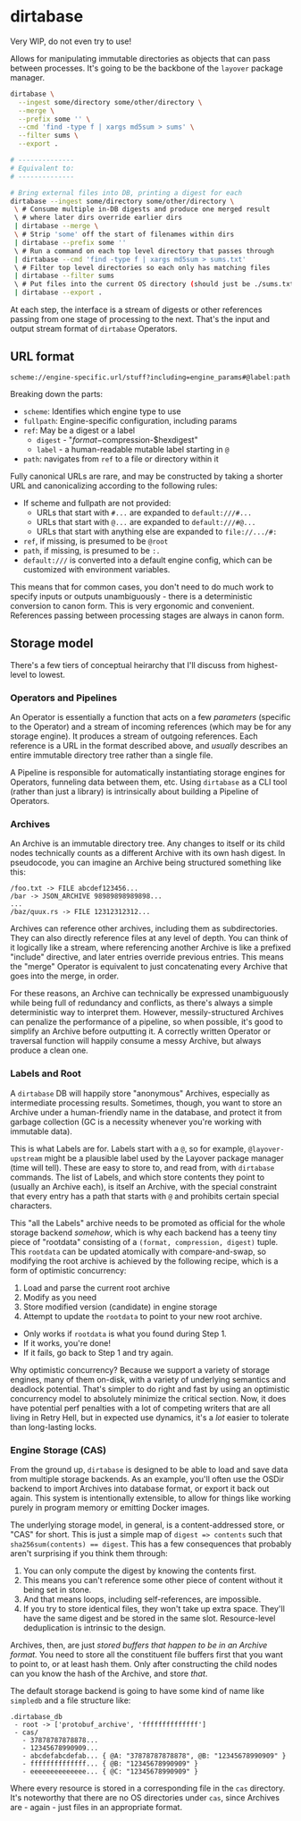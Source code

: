 dirtabase
=========

Very WIP, do not even try to use!

Allows for manipulating immutable directories as objects that can pass between
processes. It's going to be the backbone of the `layover` package manager.

```bash
dirtabase \
  --ingest some/directory some/other/directory \
  --merge \
  --prefix some '' \
  --cmd 'find -type f | xargs md5sum > sums' \
  --filter sums \
  --export .

# --------------
# Equivalent to:
# --------------

# Bring external files into DB, printing a digest for each
dirtabase --ingest some/directory some/other/directory \
 \ # Consume multiple in-DB digests and produce one merged result
 \ # where later dirs override earlier dirs
 | dirtabase --merge \
 \ # Strip 'some' off the start of filenames within dirs
 | dirtabase --prefix some ''
 \ # Run a command on each top level directory that passes through
 | dirtabase --cmd 'find -type f | xargs md5sum > sums.txt'
 \ # Filter top level directories so each only has matching files
 | dirtabase --filter sums
 \ # Put files into the current OS directory (should just be ./sums.txt in this case)
 | dirtabase --export .
```

At each step, the interface is a stream of digests or other references
passing from one stage of processing to the next. That's the input and
output stream format of `dirtabase` Operators.

## URL format

```
scheme://engine-specific.url/stuff?including=engine_params#@label:path
```

Breaking down the parts:

 * `scheme`: Identifies which engine type to use
 * `fullpath`: Engine-specific configuration, including params
 * `ref`: May be a digest or a label
   * `digest` - "$format-$compression-$hexdigest"
   * `label` - a human-readable mutable label starting in `@`
 * `path`: navigates from `ref` to a file or directory within it

Fully canonical URLs are rare, and may be constructed by taking a shorter URL
and canonicalizing according to the following rules:

 * If scheme and fullpath are not provided:
   * URLs that start with `#...` are expanded to `default:///#...`
   * URLs that start with `@...` are expanded to `default:///#@...`
   * URLs that start with anything else are expanded to `file://.../#:`
 * `ref`, if missing, is presumed to be `@root`
 * `path`, if missing, is presumed to be `:.`
 * `default:///` is converted into a default engine config, which can be customized with environment variables.

This means that for common cases, you don't need to do much work to specify
inputs or outputs unambiguously - there is a deterministic conversion to canon form.
This is very ergonomic and convenient. References passing between processing
stages are always in canon form.

## Storage model

There's a few tiers of conceptual heirarchy that I'll discuss from highest-level to lowest.

### Operators and Pipelines

An Operator is essentially a function that acts on a few _parameters_ (specific to the Operator) and a stream of incoming references (which may be for any storage engine). It produces a stream of outgoing references. Each reference is a URL in the format described above, and _usually_ describes an entire immutable directory tree rather than a single file.

A Pipeline is responsible for automatically instantiating storage engines for Operators, funneling data between them, etc. Using `dirtabase` as a CLI tool (rather than just a library) is intrinsically about building a Pipeline of Operators.

### Archives

An Archive is an immutable directory tree. Any changes to itself or its child nodes technically counts as a different Archive with its own hash digest. In pseudocode, you can imagine an Archive being structured something like this:

```
/foo.txt -> FILE abcdef123456...
/bar -> JSON_ARCHIVE 98989898989898...
...
/baz/quux.rs -> FILE 12312312312...
```

Archives can reference other archives, including them as subdirectories. They can also directly reference files at any level of depth. You can think of it logically like a stream, where referencing another Archive is like a prefixed "include" directive, and later entries override previous entries. This means the "merge" Operator is equivalent to just concatenating every Archive that goes into the merge, in order.

For these reasons, an Archive can technically be expressed unambiguously while being full of redundancy and conflicts, as there's always a simple deterministic way to interpret them. However, messily-structured Archives can penalize the performance of a pipeline, so when possible, it's good to simplify an Archive before outputting it. A correctly written Operator or traversal function will happily consume a messy Archive, but always produce a clean one.

### Labels and Root

A `dirtabase` DB will happily store "anonymous" Archives, especially as intermediate processing results. Sometimes, though, you want to store an Archive under a human-friendly name in the database, and protect it from garbage collection (GC is a necessity whenever you're working with immutable data).

This is what Labels are for. Labels start with a `@`, so for example, `@layover-upstream` might be a plausible label used by the Layover package manager (time will tell). These are easy to store to, and read from, with `dirtabase` commands. The list of Labels, and which store contents they point to (usually an Archive each), is itself an Archive, with the special constraint that every entry has a path that starts with `@` and prohibits certain special characters.

This "all the Labels" archive needs to be promoted as official for the whole storage backend _somehow_, which is why each backend has a teeny tiny piece of "rootdata" consisting of a `(format, compression, digest)` tuple. This `rootdata` can be updated atomically with compare-and-swap, so modifying the root archive is achieved by the following recipe, which is a form of optimistic concurrency:

1. Load and parse the current root archive
2. Modify as you need
3. Store modified version (candidate) in engine storage
4. Attempt to update the `rootdata` to point to your new root archive.
  * Only works if `rootdata` is what you found during Step 1.
  * If it works, you're done!
  * If it fails, go back to Step 1 and try again.

Why optimistic concurrency? Because we support a variety of storage engines, many of them on-disk, with a variety of underlying semantics and deadlock potential. That's simpler to do right and fast by using an optimistic concurrency model to absolutely minimize the critical section. Now, it does have potential perf penalties with a lot of competing writers that are all living in Retry Hell, but in expected use dynamics, it's a _lot_ easier to tolerate than long-lasting locks.

### Engine Storage (CAS)

From the ground up, `dirtabase` is designed to be able to load and save data from multiple storage backends. As an example, you'll often use the OSDir backend to import Archives into database format, or export it back out again. This system is intentionally extensible, to allow for things like working purely in program memory or emitting Docker images.

The underlying storage model, in general, is a content-addressed store, or "CAS" for short. This is just a simple map of `digest => contents` such that `sha256sum(contents) == digest`. This has a few consequences that probably aren't surprising if you think them through:

 1. You can only compute the digest by knowing the contents first.
 2. This means you can't reference some other piece of content without it being set in stone.
 3. And that means loops, including self-references, are impossible.
 4. If you try to store identical files, they won't take up extra space. They'll have the same digest and be stored in the same slot. Resource-level deduplication is intrinsic to the design.

Archives, then, are just _stored buffers that happen to be in an Archive format._ You need to store all the constituent file buffers first that you want to point to, or at least hash them. Only after constructing the child nodes can you know the hash of the Archive, and store _that_.

The default storage backend is going to have some kind of name like `simpledb` and a file structure like:

```
.dirtabase_db
 - root -> ['protobuf_archive', 'ffffffffffffff']
 - cas/
   - 37878787878878...
   - 12345678990909...
   - abcdefabcdefab... { @A: "37878787878878", @B: "12345678990909" }
   - ffffffffffffff... { @B: "12345678990909" }
   - eeeeeeeeeeeeee... { @C: "12345678990909" }
```

Where every resource is stored in a corresponding file in the `cas` directory. It's noteworthy that there are no OS directories under `cas`, since Archives are - again - just files in an appropriate format.
